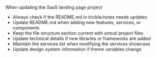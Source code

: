 When updating the SaaS landing page project
- Always check if the README.md in trickle/notes needs updates
- Update README.md when adding new features, services, or components
- Keep the file structure section current with actual project files
- Update technical details if new libraries or frameworks are added
- Maintain the services list when modifying the services showcase
- Update design system information if theme variables change